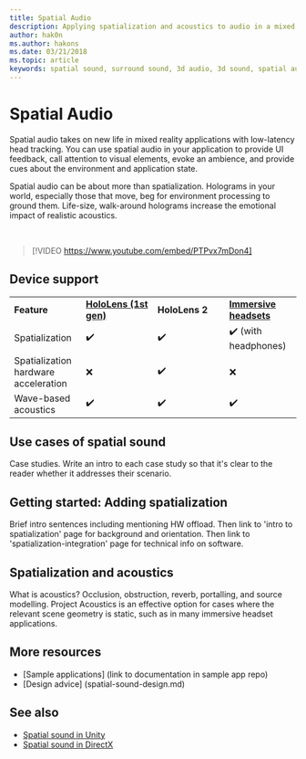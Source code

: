 ```yaml
---
title: Spatial Audio
description: Applying spatialization and acoustics to audio in a mixed reality application allows you to immerse users and enhance UI effectiveness.
author: hak0n
ms.author: hakons
ms.date: 03/21/2018
ms.topic: article
keywords: spatial sound, surround sound, 3d audio, 3d sound, spatial audio
---
```


# Spatial Audio

Spatial audio takes on new life in mixed reality applications with low-latency head tracking. You can use spatial audio in your application to provide UI feedback, call attention to visual elements, evoke an ambience, and provide cues about the environment and application state. 

Spatial audio can be about more than spatialization. Holograms in your world, especially those that move, beg for environment processing to ground them. Life-size, walk-around holograms increase the emotional impact of realistic acoustics. 

<br>

>[!VIDEO https://www.youtube.com/embed/PTPvx7mDon4]

## Device support

<table>
    <colgroup>
    <col width="25%" />
    <col width="25%" />
    <col width="25%" />
    <col width="25%" />
    </colgroup>
    <tr>
        <td><strong>Feature</strong></td>
        <td><a href="hololens-hardware-details.md"><strong>HoloLens (1st gen)</strong></a></td>
        <td><strong>HoloLens 2</strong></td>
        <td><a href="immersive-headset-hardware-details.md"><strong>Immersive headsets</strong></a></td>
    </tr>
     <tr>
        <td>Spatialization</td>
        <td>✔️</td>
        <td>✔️</td>
        <td>✔️ (with headphones)</td>
    </tr>
     <tr>
        <td>Spatialization hardware acceleration</td>
        <td>❌</td>
        <td>✔️</td>
        <td>❌</td>
    </tr>
    <tr>
        <td>Wave-based acoustics</td>
        <td>✔️</td>
        <td>✔️</td>
        <td>✔️</td>
    </tr>
</table>

## Use cases of spatial sound
Case studies. Write an intro to each case study so that it's clear to the reader whether it addresses their scenario.

## Getting started: Adding spatialization
Brief intro sentences including mentioning HW offload. Then link to 'intro to spatialization' page for background and orientation. Then link to 'spatialization-integration' page for technical info on software.

## Spatialization and acoustics
What is acoustics? Occlusion, obstruction, reverb, portalling, and source modelling. Project Acoustics is an effective option for cases where the relevant scene geometry is static, such as in many immersive headset applications.

## More resources
* [Sample applications] (link to documentation in sample app repo)
* [Design advice] (spatial-sound-design.md)

## See also
* [Spatial sound in Unity](spatial-sound-in-unity.md)
* [Spatial sound in DirectX](spatial-sound-in-directx.md)

